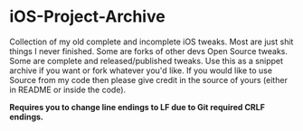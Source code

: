 # iOS-Project-Archive
Collection of my old complete and incomplete iOS tweaks. Most are just shit things I never finished. Some are forks of other devs Open Source tweaks. Some are complete and released/published tweaks. Use this as a snippet archive if you want or fork whatever you'd like. If you would like to use Source from my code then please give credit in the source of yours (either in README or inside the code).

**Requires you to change line endings to LF due to Git required CRLF endings.**
